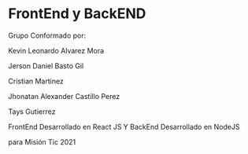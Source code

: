 # FrontEnd y BackEND

Grupo Conformado por:

Kevin Leonardo Alvarez Mora

Jerson Daniel Basto Gil

Cristian Martinez

Jhonatan Alexander Castillo Perez

Tays Gutierrez


FrontEnd Desarrollado en React JS Y BackEnd Desarrollado en NodeJS 

para Misión Tic 2021

